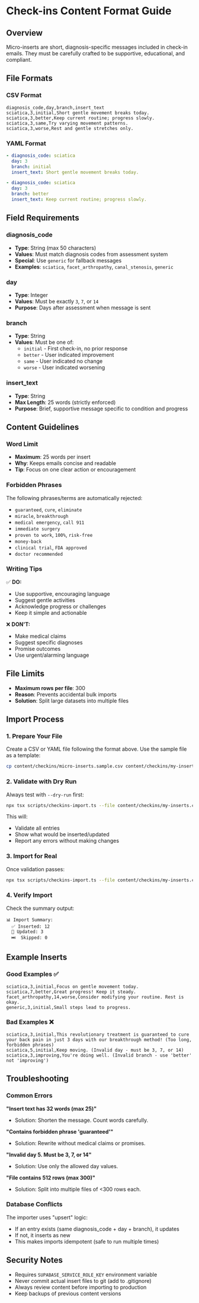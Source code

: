 # Check-ins Content Format Guide

## Overview
Micro-inserts are short, diagnosis-specific messages included in check-in emails. They must be carefully crafted to be supportive, educational, and compliant.

## File Formats

### CSV Format
```csv
diagnosis_code,day,branch,insert_text
sciatica,3,initial,Short gentle movement breaks today.
sciatica,3,better,Keep current routine; progress slowly.
sciatica,3,same,Try varying movement patterns.
sciatica,3,worse,Rest and gentle stretches only.
```

### YAML Format
```yaml
- diagnosis_code: sciatica
  day: 3
  branch: initial
  insert_text: Short gentle movement breaks today.

- diagnosis_code: sciatica
  day: 3
  branch: better
  insert_text: Keep current routine; progress slowly.
```

## Field Requirements

### diagnosis_code
- **Type**: String (max 50 characters)
- **Values**: Must match diagnosis codes from assessment system
- **Special**: Use `generic` for fallback messages
- **Examples**: `sciatica`, `facet_arthropathy`, `canal_stenosis`, `generic`

### day
- **Type**: Integer
- **Values**: Must be exactly `3`, `7`, or `14`
- **Purpose**: Days after assessment when message is sent

### branch
- **Type**: String
- **Values**: Must be one of:
  - `initial` - First check-in, no prior response
  - `better` - User indicated improvement
  - `same` - User indicated no change
  - `worse` - User indicated worsening

### insert_text
- **Type**: String
- **Max Length**: 25 words (strictly enforced)
- **Purpose**: Brief, supportive message specific to condition and progress

## Content Guidelines

### Word Limit
- **Maximum**: 25 words per insert
- **Why**: Keeps emails concise and readable
- **Tip**: Focus on one clear action or encouragement

### Forbidden Phrases
The following phrases/terms are automatically rejected:
- `guaranteed`, `cure`, `eliminate`
- `miracle`, `breakthrough`
- `medical emergency`, `call 911`
- `immediate surgery`
- `proven to work`, `100%`, `risk-free`
- `money-back`
- `clinical trial`, `FDA approved`
- `doctor recommended`

### Writing Tips
✅ **DO:**
- Use supportive, encouraging language
- Suggest gentle activities
- Acknowledge progress or challenges
- Keep it simple and actionable

❌ **DON'T:**
- Make medical claims
- Suggest specific diagnoses
- Promise outcomes
- Use urgent/alarming language

## File Limits
- **Maximum rows per file**: 300
- **Reason**: Prevents accidental bulk imports
- **Solution**: Split large datasets into multiple files

## Import Process

### 1. Prepare Your File
Create a CSV or YAML file following the format above. Use the sample file as a template:
```bash
cp content/checkins/micro-inserts.sample.csv content/checkins/my-inserts.csv
```

### 2. Validate with Dry Run
Always test with `--dry-run` first:
```bash
npx tsx scripts/checkins-import.ts --file content/checkins/my-inserts.csv --dry-run
```

This will:
- Validate all entries
- Show what would be inserted/updated
- Report any errors without making changes

### 3. Import for Real
Once validation passes:
```bash
npx tsx scripts/checkins-import.ts --file content/checkins/my-inserts.csv
```

### 4. Verify Import
Check the summary output:
```
📊 Import Summary:
  ✅ Inserted: 12
  📝 Updated: 3
  ⏭️  Skipped: 0
```

## Example Inserts

### Good Examples ✅
```csv
sciatica,3,initial,Focus on gentle movement today.
sciatica,7,better,Great progress! Keep it steady.
facet_arthropathy,14,worse,Consider modifying your routine. Rest is okay.
generic,3,initial,Small steps lead to progress.
```

### Bad Examples ❌
```csv
sciatica,3,initial,This revolutionary treatment is guaranteed to cure your back pain in just 3 days with our breakthrough method! (Too long, forbidden phrases)
sciatica,5,initial,Keep moving. (Invalid day - must be 3, 7, or 14)
sciatica,3,improving,You're doing well. (Invalid branch - use 'better' not 'improving')
```

## Troubleshooting

### Common Errors

**"Insert text has 32 words (max 25)"**
- Solution: Shorten the message. Count words carefully.

**"Contains forbidden phrase 'guaranteed'"**
- Solution: Rewrite without medical claims or promises.

**"Invalid day 5. Must be 3, 7, or 14"**
- Solution: Use only the allowed day values.

**"File contains 512 rows (max 300)"**
- Solution: Split into multiple files of <300 rows each.

### Database Conflicts
The importer uses "upsert" logic:
- If an entry exists (same diagnosis_code + day + branch), it updates
- If not, it inserts as new
- This makes imports idempotent (safe to run multiple times)

## Security Notes
- Requires `SUPABASE_SERVICE_ROLE_KEY` environment variable
- Never commit actual insert files to git (add to .gitignore)
- Always review content before importing to production
- Keep backups of previous content versions
